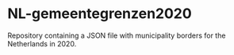 # NL-gemeentegrenzen2020
Repository containing a JSON file with municipality borders for the Netherlands in 2020.
